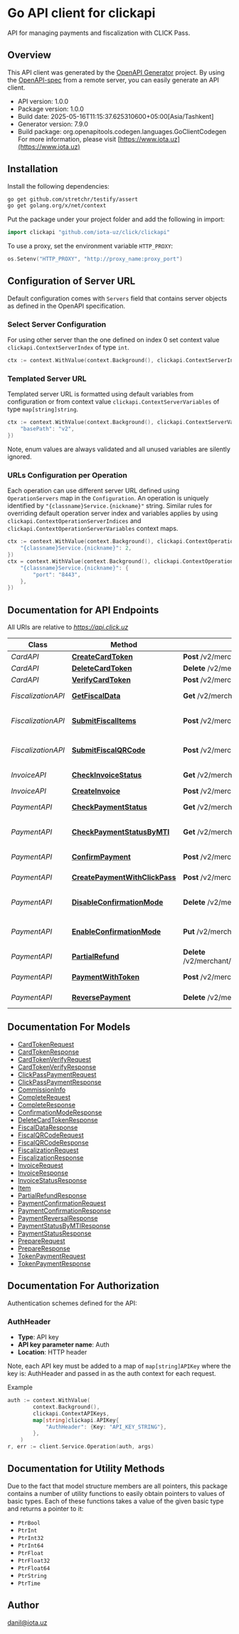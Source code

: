 # Go API client for clickapi

API for managing payments and fiscalization with CLICK Pass.

## Overview
This API client was generated by the [OpenAPI Generator](https://openapi-generator.tech) project.  By using the [OpenAPI-spec](https://www.openapis.org/) from a remote server, you can easily generate an API client.

- API version: 1.0.0
- Package version: 1.0.0
- Build date: 2025-05-16T11:15:37.625310600+05:00[Asia/Tashkent]
- Generator version: 7.9.0
- Build package: org.openapitools.codegen.languages.GoClientCodegen
For more information, please visit [https://www.iota.uz](https://www.iota.uz)

## Installation

Install the following dependencies:

```sh
go get github.com/stretchr/testify/assert
go get golang.org/x/net/context
```

Put the package under your project folder and add the following in import:

```go
import clickapi "github.com/iota-uz/click/clickapi"
```

To use a proxy, set the environment variable `HTTP_PROXY`:

```go
os.Setenv("HTTP_PROXY", "http://proxy_name:proxy_port")
```

## Configuration of Server URL

Default configuration comes with `Servers` field that contains server objects as defined in the OpenAPI specification.

### Select Server Configuration

For using other server than the one defined on index 0 set context value `clickapi.ContextServerIndex` of type `int`.

```go
ctx := context.WithValue(context.Background(), clickapi.ContextServerIndex, 1)
```

### Templated Server URL

Templated server URL is formatted using default variables from configuration or from context value `clickapi.ContextServerVariables` of type `map[string]string`.

```go
ctx := context.WithValue(context.Background(), clickapi.ContextServerVariables, map[string]string{
	"basePath": "v2",
})
```

Note, enum values are always validated and all unused variables are silently ignored.

### URLs Configuration per Operation

Each operation can use different server URL defined using `OperationServers` map in the `Configuration`.
An operation is uniquely identified by `"{classname}Service.{nickname}"` string.
Similar rules for overriding default operation server index and variables applies by using `clickapi.ContextOperationServerIndices` and `clickapi.ContextOperationServerVariables` context maps.

```go
ctx := context.WithValue(context.Background(), clickapi.ContextOperationServerIndices, map[string]int{
	"{classname}Service.{nickname}": 2,
})
ctx = context.WithValue(context.Background(), clickapi.ContextOperationServerVariables, map[string]map[string]string{
	"{classname}Service.{nickname}": {
		"port": "8443",
	},
})
```

## Documentation for API Endpoints

All URIs are relative to *https://api.click.uz*

Class | Method | HTTP request | Description
------------ | ------------- | ------------- | -------------
*CardAPI* | [**CreateCardToken**](docs/CardAPI.md#createcardtoken) | **Post** /v2/merchant/card_token/request | Create card token
*CardAPI* | [**DeleteCardToken**](docs/CardAPI.md#deletecardtoken) | **Delete** /v2/merchant/card_token/{service_id}/{card_token} | Delete card token
*CardAPI* | [**VerifyCardToken**](docs/CardAPI.md#verifycardtoken) | **Post** /v2/merchant/card_token/verify | Verify card token
*FiscalizationAPI* | [**GetFiscalData**](docs/FiscalizationAPI.md#getfiscaldata) | **Get** /v2/merchant/payment/ofd_data/{service_id}/{payment_id} | Retrieving fiscal data (URL)
*FiscalizationAPI* | [**SubmitFiscalItems**](docs/FiscalizationAPI.md#submitfiscalitems) | **Post** /v2/merchant/payment/ofd_data/submit_items | Fiscalization of goods and services
*FiscalizationAPI* | [**SubmitFiscalQRCode**](docs/FiscalizationAPI.md#submitfiscalqrcode) | **Post** /v2/merchant/payment/ofd_data/submit_qrcode | Registering already fiscalized check
*InvoiceAPI* | [**CheckInvoiceStatus**](docs/InvoiceAPI.md#checkinvoicestatus) | **Get** /v2/merchant/invoice/status/{service_id}/{invoice_id} | Invoice status check
*InvoiceAPI* | [**CreateInvoice**](docs/InvoiceAPI.md#createinvoice) | **Post** /v2/merchant/invoice/create | Create invoice
*PaymentAPI* | [**CheckPaymentStatus**](docs/PaymentAPI.md#checkpaymentstatus) | **Get** /v2/merchant/payment/status/{service_id}/{payment_id} | Payment status check
*PaymentAPI* | [**CheckPaymentStatusByMTI**](docs/PaymentAPI.md#checkpaymentstatusbymti) | **Get** /v2/merchant/payment/status_by_mti/{service_id}/{merchant_trans_id} | Payment status check by merchant_trans_id
*PaymentAPI* | [**ConfirmPayment**](docs/PaymentAPI.md#confirmpayment) | **Post** /v2/merchant/click_pass/confirm | Payment confirmation
*PaymentAPI* | [**CreatePaymentWithClickPass**](docs/PaymentAPI.md#createpaymentwithclickpass) | **Post** /v2/merchant/click_pass/payment | Payment with CLICK Pass
*PaymentAPI* | [**DisableConfirmationMode**](docs/PaymentAPI.md#disableconfirmationmode) | **Delete** /v2/merchant/click_pass/confirmation/{service_id} | Disable confirmation mode
*PaymentAPI* | [**EnableConfirmationMode**](docs/PaymentAPI.md#enableconfirmationmode) | **Put** /v2/merchant/click_pass/confirmation/{service_id} | Enable confirmation mode
*PaymentAPI* | [**PartialRefund**](docs/PaymentAPI.md#partialrefund) | **Delete** /v2/merchant/payment/partial_reversal/{service_id}/{payment_id}/{amount} | Partial refund
*PaymentAPI* | [**PaymentWithToken**](docs/PaymentAPI.md#paymentwithtoken) | **Post** /v2/merchant/card_token/payment | Payment with token
*PaymentAPI* | [**ReversePayment**](docs/PaymentAPI.md#reversepayment) | **Delete** /v2/merchant/payment/reversal/{service_id}/{payment_id} | Payment reversal (cancel)


## Documentation For Models

 - [CardTokenRequest](docs/CardTokenRequest.md)
 - [CardTokenResponse](docs/CardTokenResponse.md)
 - [CardTokenVerifyRequest](docs/CardTokenVerifyRequest.md)
 - [CardTokenVerifyResponse](docs/CardTokenVerifyResponse.md)
 - [ClickPassPaymentRequest](docs/ClickPassPaymentRequest.md)
 - [ClickPassPaymentResponse](docs/ClickPassPaymentResponse.md)
 - [CommissionInfo](docs/CommissionInfo.md)
 - [CompleteRequest](docs/CompleteRequest.md)
 - [CompleteResponse](docs/CompleteResponse.md)
 - [ConfirmationModeResponse](docs/ConfirmationModeResponse.md)
 - [DeleteCardTokenResponse](docs/DeleteCardTokenResponse.md)
 - [FiscalDataResponse](docs/FiscalDataResponse.md)
 - [FiscalQRCodeRequest](docs/FiscalQRCodeRequest.md)
 - [FiscalQRCodeResponse](docs/FiscalQRCodeResponse.md)
 - [FiscalizationRequest](docs/FiscalizationRequest.md)
 - [FiscalizationResponse](docs/FiscalizationResponse.md)
 - [InvoiceRequest](docs/InvoiceRequest.md)
 - [InvoiceResponse](docs/InvoiceResponse.md)
 - [InvoiceStatusResponse](docs/InvoiceStatusResponse.md)
 - [Item](docs/Item.md)
 - [PartialRefundResponse](docs/PartialRefundResponse.md)
 - [PaymentConfirmationRequest](docs/PaymentConfirmationRequest.md)
 - [PaymentConfirmationResponse](docs/PaymentConfirmationResponse.md)
 - [PaymentReversalResponse](docs/PaymentReversalResponse.md)
 - [PaymentStatusByMTIResponse](docs/PaymentStatusByMTIResponse.md)
 - [PaymentStatusResponse](docs/PaymentStatusResponse.md)
 - [PrepareRequest](docs/PrepareRequest.md)
 - [PrepareResponse](docs/PrepareResponse.md)
 - [TokenPaymentRequest](docs/TokenPaymentRequest.md)
 - [TokenPaymentResponse](docs/TokenPaymentResponse.md)


## Documentation For Authorization


Authentication schemes defined for the API:
### AuthHeader

- **Type**: API key
- **API key parameter name**: Auth
- **Location**: HTTP header

Note, each API key must be added to a map of `map[string]APIKey` where the key is: AuthHeader and passed in as the auth context for each request.

Example

```go
auth := context.WithValue(
		context.Background(),
		clickapi.ContextAPIKeys,
		map[string]clickapi.APIKey{
			"AuthHeader": {Key: "API_KEY_STRING"},
		},
	)
r, err := client.Service.Operation(auth, args)
```


## Documentation for Utility Methods

Due to the fact that model structure members are all pointers, this package contains
a number of utility functions to easily obtain pointers to values of basic types.
Each of these functions takes a value of the given basic type and returns a pointer to it:

* `PtrBool`
* `PtrInt`
* `PtrInt32`
* `PtrInt64`
* `PtrFloat`
* `PtrFloat32`
* `PtrFloat64`
* `PtrString`
* `PtrTime`

## Author

danil@iota.uz

